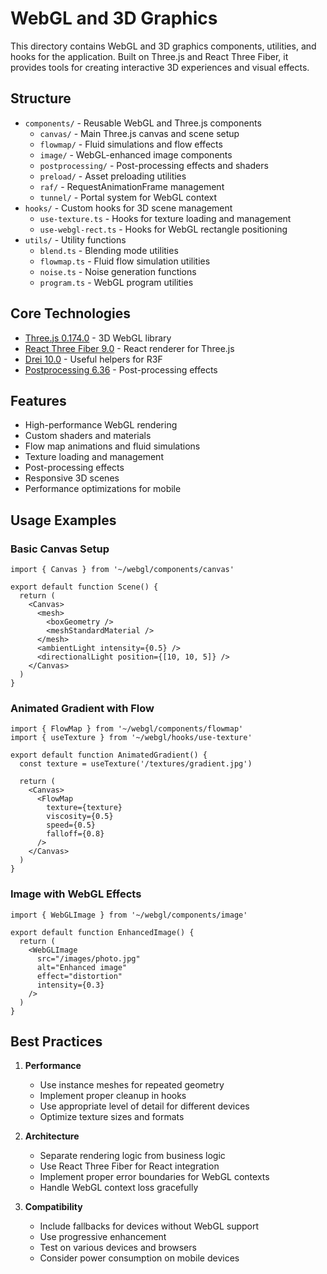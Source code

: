 # WebGL and 3D Graphics

This directory contains WebGL and 3D graphics components, utilities, and hooks for the application. Built on Three.js and React Three Fiber, it provides tools for creating interactive 3D experiences and visual effects.

## Structure

- `components/` - Reusable WebGL and Three.js components
  - `canvas/` - Main Three.js canvas and scene setup
  - `flowmap/` - Fluid simulations and flow effects
  - `image/` - WebGL-enhanced image components
  - `postprocessing/` - Post-processing effects and shaders
  - `preload/` - Asset preloading utilities
  - `raf/` - RequestAnimationFrame management
  - `tunnel/` - Portal system for WebGL context
- `hooks/` - Custom hooks for 3D scene management
  - `use-texture.ts` - Hooks for texture loading and management
  - `use-webgl-rect.ts` - Hooks for WebGL rectangle positioning
- `utils/` - Utility functions
  - `blend.ts` - Blending mode utilities
  - `flowmap.ts` - Fluid flow simulation utilities
  - `noise.ts` - Noise generation functions
  - `program.ts` - WebGL program utilities

## Core Technologies

- [Three.js 0.174.0](https://threejs.org/) - 3D WebGL library
- [React Three Fiber 9.0](https://docs.pmnd.rs/react-three-fiber) - React renderer for Three.js
- [Drei 10.0](https://github.com/pmndrs/drei) - Useful helpers for R3F
- [Postprocessing 6.36](https://pmndrs.github.io/postprocessing) - Post-processing effects

## Features

- High-performance WebGL rendering
- Custom shaders and materials
- Flow map animations and fluid simulations
- Texture loading and management
- Post-processing effects
- Responsive 3D scenes
- Performance optimizations for mobile

## Usage Examples

### Basic Canvas Setup

```tsx
import { Canvas } from '~/webgl/components/canvas'

export default function Scene() {
  return (
    <Canvas>
      <mesh>
        <boxGeometry />
        <meshStandardMaterial />
      </mesh>
      <ambientLight intensity={0.5} />
      <directionalLight position={[10, 10, 5]} />
    </Canvas>
  )
}
```

### Animated Gradient with Flow

```tsx
import { FlowMap } from '~/webgl/components/flowmap'
import { useTexture } from '~/webgl/hooks/use-texture'

export default function AnimatedGradient() {
  const texture = useTexture('/textures/gradient.jpg')
  
  return (
    <Canvas>
      <FlowMap
        texture={texture}
        viscosity={0.5}
        speed={0.5}
        falloff={0.8}
      />
    </Canvas>
  )
}
```

### Image with WebGL Effects

```tsx
import { WebGLImage } from '~/webgl/components/image'

export default function EnhancedImage() {
  return (
    <WebGLImage
      src="/images/photo.jpg"
      alt="Enhanced image"
      effect="distortion"
      intensity={0.3}
    />
  )
}
```

## Best Practices

1. **Performance**
   - Use instance meshes for repeated geometry
   - Implement proper cleanup in hooks
   - Use appropriate level of detail for different devices
   - Optimize texture sizes and formats

2. **Architecture**
   - Separate rendering logic from business logic
   - Use React Three Fiber for React integration
   - Implement proper error boundaries for WebGL contexts
   - Handle WebGL context loss gracefully

3. **Compatibility**
   - Include fallbacks for devices without WebGL support
   - Use progressive enhancement
   - Test on various devices and browsers
   - Consider power consumption on mobile devices
